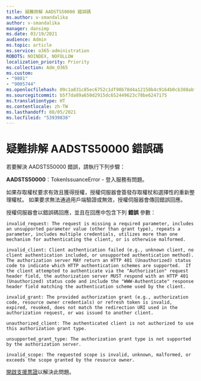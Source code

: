 ```yaml
---
title: 疑難排解 AADSTS50000 錯誤碼
ms.author: v-smandalika
author: v-smandalika
manager: dansimp
ms.date: 03/19/2021
audience: Admin
ms.topic: article
ms.service: o365-administration
ROBOTS: NOINDEX, NOFOLLOW
localization_priority: Priority
ms.collection: Adm_O365
ms.custom:
- "9801"
- "9005744"
ms.openlocfilehash: 09c1a831c85ec6752c1df90b78d4a12158b4c9164b0cb388abf84fff745d35b3
ms.sourcegitcommit: b5f7da89a650d2915dc652449623c78be6247175
ms.translationtype: HT
ms.contentlocale: zh-TW
ms.lasthandoff: 08/05/2021
ms.locfileid: "53939838"
---
```

# <a name="troubleshoot-aadsts50000-error-code"></a>疑難排解 AADSTS50000 錯誤碼

若要解決 AADSTS50000 錯誤，請執行下列步驟：

**AADSTS50000**：TokenIssuanceError - 登入服務有問題。

如果存取權杖要求有效且獲得授權，授權伺服器會簽發存取權杖和選擇性的重新整理權杖。 如果要求無法通過用戶端驗證或無效，授權伺服器會傳回錯誤回應。

授權伺服器會以錯誤碼回應，並且在回應中包含下列 **錯誤** 參數：

`invalid_request: The request is missing a required parameter, includes an unsupported parameter value (other than grant type), repeats a parameter, includes multiple credentials, utilizes more than one mechanism for authenticating the client, or is otherwise malformed.`

`invalid_client: Client authentication failed (e.g., unknown client, no client authentication included, or unsupported authentication method).  The authorization server MAY return an HTTP 401 (Unauthorized) status code to indicate which HTTP authentication schemes are supported.  If the client attempted to authenticate via the "Authorization" request header field, the authorization server MUST respond with an HTTP 401 (Unauthorized) status code and include the "WWW-Authenticate" response header field matching the authentication scheme used by the client.`

`invalid_grant: The provided authorization grant (e.g., authorization code, resource owner credentials) or refresh token is invalid, expired, revoked, does not match the redirection URI used in the authorization request, or was issued to another client.`

`unauthorized_client: The authenticated client is not authorized to use this authorization grant type.`

`unsupported_grant_type: The authorization grant type is not supported by the authorization server.`

`invalid_scope: The requested scope is invalid, unknown, malformed, or exceeds the scope granted by the resource owner.`

[開啟支援票證](https://docs.microsoft.com/azure/active-directory/fundamentals/active-directory-troubleshooting-support-howto)以解決此問題。